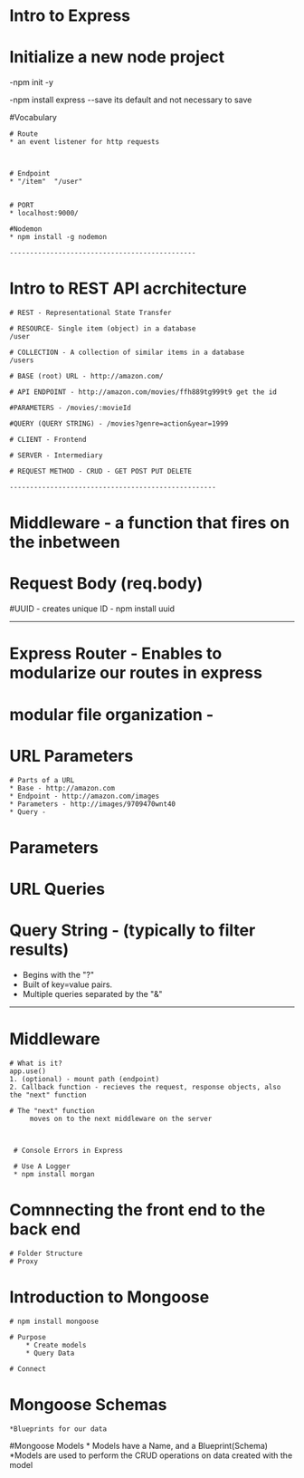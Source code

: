 # Intro to Express

# Initialize a new node project
-npm init -y 

-npm install express --save its default and not necessary to save

#Vocabulary 


    # Route
    * an event listener for http requests



    # Endpoint
    * "/item"  "/user"


    # PORT
    * localhost:9000/

    #Nodemon
    * npm install -g nodemon

    ----------------------------------------------

# Intro to REST API acrchitecture

    # REST - Representational State Transfer

    # RESOURCE- Single item (object) in a database
    /user

    # COLLECTION - A collection of similar items in a database
    /users

    # BASE (root) URL - http://amazon.com/

    # API ENDPOINT - http://amazon.com/movies/ffh889tg999t9 get the id

    #PARAMETERS - /movies/:movieId

    #QUERY (QUERY STRING) - /movies?genre=action&year=1999

    # CLIENT - Frontend

    # SERVER - Intermediary 

    # REQUEST METHOD - CRUD - GET POST PUT DELETE

    ---------------------------------------------------

# Middleware - a function that fires on the inbetween

# Request Body (req.body)

#UUID - creates unique ID
    - npm install uuid


---------------------------------------------------------

# Express Router - Enables to modularize our routes in express

# modular file organization - 

# URL Parameters
    # Parts of a URL
    * Base - http://amazon.com
    * Endpoint - http://amazon.com/images
    * Parameters - http://images/9709470wnt40
    * Query - 

# Parameters

# URL Queries
# Query String - (typically to filter results)
* Begins with the "?"
* Built of key=value pairs.
* Multiple queries separated by the "&"

-------------------------------------------------------------

# Middleware

    # What is it?
    app.use()
    1. (optional) - mount path (endpoint)
    2. Callback function - recieves the request, response objects, also the "next" function

    # The "next" function
         moves on to the next middleware on the server



     # Console Errors in Express 

     # Use A Logger
     * npm install morgan   



# Comnnecting the front end to the back end

    # Folder Structure
    # Proxy

# Introduction to Mongoose
    # npm install mongoose

    # Purpose
        * Create models
        * Query Data

    # Connect

# Mongoose Schemas
    *Blueprints for our data

#Mongoose Models
    * Models have a Name, and a Blueprint(Schema)
    *Models are used to perform the CRUD operations on data created with the model